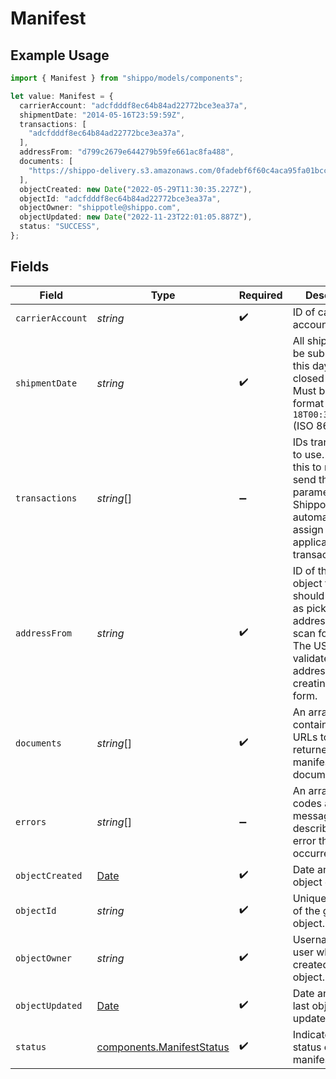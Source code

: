 # Manifest

## Example Usage

```typescript
import { Manifest } from "shippo/models/components";

let value: Manifest = {
  carrierAccount: "adcfdddf8ec64b84ad22772bce3ea37a",
  shipmentDate: "2014-05-16T23:59:59Z",
  transactions: [
    "adcfdddf8ec64b84ad22772bce3ea37a",
  ],
  addressFrom: "d799c2679e644279b59fe661ac8fa488",
  documents: [
    "https://shippo-delivery.s3.amazonaws.com/0fadebf6f60c4aca95fa01bcc59c79ae.pdf?Signature=tlQU3RECwdHUQJQadwqg5bAzGFQ%3D&Expires=1402803835&AWSAccessKeyId=AKIAJTHP3LLFMYAWALIA",
  ],
  objectCreated: new Date("2022-05-29T11:30:35.227Z"),
  objectId: "adcfdddf8ec64b84ad22772bce3ea37a",
  objectOwner: "shippotle@shippo.com",
  objectUpdated: new Date("2022-11-23T22:01:05.887Z"),
  status: "SUCCESS",
};
```

## Fields

| Field                                                                                                                                                                                         | Type                                                                                                                                                                                          | Required                                                                                                                                                                                      | Description                                                                                                                                                                                   | Example                                                                                                                                                                                       |
| --------------------------------------------------------------------------------------------------------------------------------------------------------------------------------------------- | --------------------------------------------------------------------------------------------------------------------------------------------------------------------------------------------- | --------------------------------------------------------------------------------------------------------------------------------------------------------------------------------------------- | --------------------------------------------------------------------------------------------------------------------------------------------------------------------------------------------- | --------------------------------------------------------------------------------------------------------------------------------------------------------------------------------------------- |
| `carrierAccount`                                                                                                                                                                              | *string*                                                                                                                                                                                      | :heavy_check_mark:                                                                                                                                                                            | ID of carrier account                                                                                                                                                                         | adcfdddf8ec64b84ad22772bce3ea37a                                                                                                                                                              |
| `shipmentDate`                                                                                                                                                                                | *string*                                                                                                                                                                                      | :heavy_check_mark:                                                                                                                                                                            | All shipments to be submitted on this day will be closed out. <br/>Must be in the format `2014-01-18T00:35:03.463Z` (ISO 8601 date).                                                          | 2014-05-16T23:59:59Z                                                                                                                                                                          |
| `transactions`                                                                                                                                                                                | *string*[]                                                                                                                                                                                    | :heavy_minus_sign:                                                                                                                                                                            | IDs transactions to use. If you set this to null or not send this parameter, <br/>Shippo will automatically assign all applicable transactions.                                               | [<br/>"adcfdddf8ec64b84ad22772bce3ea37a"<br/>]                                                                                                                                                |
| `addressFrom`                                                                                                                                                                                 | *string*                                                                                                                                                                                      | :heavy_check_mark:                                                                                                                                                                            | ID of the Address object that should be used as pickup address for the scan form. <br/>The USPS will validate this address before creating the scan form.                                     | d799c2679e644279b59fe661ac8fa488                                                                                                                                                              |
| `documents`                                                                                                                                                                                   | *string*[]                                                                                                                                                                                    | :heavy_check_mark:                                                                                                                                                                            | An array containing the URLs to all returned manifest documents.                                                                                                                              | [<br/>"https://shippo-delivery.s3.amazonaws.com/0fadebf6f60c4aca95fa01bcc59c79ae.pdf?Signature=tlQU3RECwdHUQJQadwqg5bAzGFQ%3D\u0026Expires=1402803835\u0026AWSAccessKeyId=AKIAJTHP3LLFMYAWALIA"<br/>] |
| `errors`                                                                                                                                                                                      | *string*[]                                                                                                                                                                                    | :heavy_minus_sign:                                                                                                                                                                            | An array of codes and messages describing the error that occurred if any.                                                                                                                     |                                                                                                                                                                                               |
| `objectCreated`                                                                                                                                                                               | [Date](https://developer.mozilla.org/en-US/docs/Web/JavaScript/Reference/Global_Objects/Date)                                                                                                 | :heavy_check_mark:                                                                                                                                                                            | Date and time of object creation.                                                                                                                                                             |                                                                                                                                                                                               |
| `objectId`                                                                                                                                                                                    | *string*                                                                                                                                                                                      | :heavy_check_mark:                                                                                                                                                                            | Unique identifier of the given object.                                                                                                                                                        | adcfdddf8ec64b84ad22772bce3ea37a                                                                                                                                                              |
| `objectOwner`                                                                                                                                                                                 | *string*                                                                                                                                                                                      | :heavy_check_mark:                                                                                                                                                                            | Username of the user who created the object.                                                                                                                                                  | shippotle@shippo.com                                                                                                                                                                          |
| `objectUpdated`                                                                                                                                                                               | [Date](https://developer.mozilla.org/en-US/docs/Web/JavaScript/Reference/Global_Objects/Date)                                                                                                 | :heavy_check_mark:                                                                                                                                                                            | Date and time of last object update.                                                                                                                                                          |                                                                                                                                                                                               |
| `status`                                                                                                                                                                                      | [components.ManifestStatus](../../models/components/manifeststatus.md)                                                                                                                        | :heavy_check_mark:                                                                                                                                                                            | Indicates the status of the manifest.                                                                                                                                                         | SUCCESS                                                                                                                                                                                       |